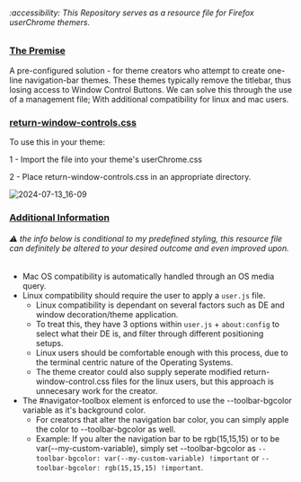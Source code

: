 ###### :accessibility: This Repository serves as a resource file for Firefox userChrome themers.

### <ins>The Premise</ins>

A pre-configured solution - for theme creators who attempt to create one-line navigation-bar themes. These themes typically remove the titlebar, thus losing access to Window Control Buttons. We can solve this through the use of a management file; With additional compatibility for linux and mac users.

### <ins>return-window-controls.css</ins>

To use this in your theme:
>
1 - Import the file into your theme's userChrome.css
>
2 - Place return-window-controls.css in an appropriate directory.

![2024-07-13_16-09](https://github.com/user-attachments/assets/9e041cb3-e560-477f-b4d3-5e10a5849761)


### <ins>Additional Information</ins>
###### :warning: the info below is conditional to my predefined styling, this resource file can definitely be altered to your desired outcome and even improved upon.
- Mac OS compatibility is automatically handled through an OS media query.
- Linux compatibility should require the user to apply a `user.js` file.
  - Linux compatibility is dependant on several factors such as DE and window decoration/theme application.
  - To treat this, they have 3 options within `user.js` + `about:config` to select what their DE is, and filter through different positioning setups.
  - Linux users should be comfortable enough with this process, due to the terminal centric nature of the Operating Systems.
  - The theme creator could also supply seperate modified return-window-control.css files for the linux users, but this approach is unnecesary work for the creator.
- The #navigator-toolbox element is enforced to use the --toolbar-bgcolor variable as it's background color.
  - For creators that alter the navigation bar color, you can simply apple the color to --toolbar-bgcolor as well.
  - Example: If you alter the navigation bar to be rgb(15,15,15) or to be var(--my-custom-variable), simply set --toolbar-bgcolor as `--toolbar-bgcolor: var(--my-custom-variable) !important` or `--toolbar-bgcolor: rgb(15,15,15) !important`.
